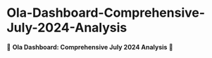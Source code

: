 # Ola-Dashboard-Comprehensive-July-2024-Analysis
🌟 **Ola Dashboard: Comprehensive July 2024 Analysis** 🌟
